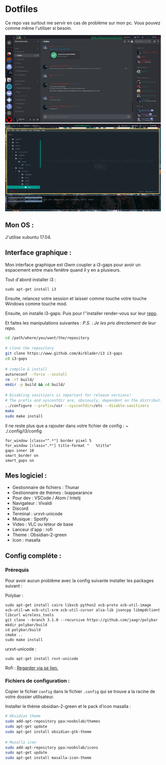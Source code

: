 # Dotfiles
Ce repo vas surtout me servir en cas de problème sur mon pc.
Vous pouvez comme même l'utiliser si besoin.

![Mon écrant](./screen/i3_screen.png)
![Mon écrant en dev](./screen/i3_screen_dev.png)


## Mon OS : 

J'utilise xubuntu 17.04.

## Interface graphique :

Mon interface graphique est i3wm coupler a i3-gaps pour avoir un espacement entre mais fenêtre quand il y en a plusieurs.

Tout d'abord installer i3 :
```
sudo apt-get install i3
```
Ensuite, relancez votre session et laisser comme touche votre touche Windows comme touche mod.


Ensuite, on installe i3-gaps:
Puis pour l''installer render-vous sur leur [repo](https://github.com/Airblader/i3).

Et faites les manipulations suivantes : 
*P.S. : Je les pris directement de leur repo.*
```sh
cd /path/where/you/want/the/repository

# clone the repository
git clone https://www.github.com/Airblader/i3 i3-gaps
cd i3-gaps

# compile & install
autoreconf --force --install
rm -rf build/
mkdir -p build && cd build/

# Disabling sanitizers is important for release versions!
# The prefix and sysconfdir are, obviously, dependent on the distribution.
../configure --prefix=/usr --sysconfdir=/etc --disable-sanitizers
make
sudo make install
```

Il ne reste plus que a rajouter dans votre fichier de config :
~ ./.config/i3/config 
```
for_window [class="^.*"] border pixel 5
for_window [class=".*"] title-format "   %title"
gaps inner 10
smart_border on
smart_gaps on
```

## Mes logiciel :

- Gestionnaire de fichiers : Thunar
- Gestionnaire de thèmes : lxappearance
- Pour dev : VSCode / Atom / Intelij
- Navigateur : Vivaldi
- Discord 
- Terminal : urxvt-unicode
- Musique : Spotify
- Video : VLC ou leteur de base
- Lanceur d'app : rofi
- Theme : Obsidian-2-green
- Icon : masalla

## Config compléte :
### Prérequis
Pour avoir aucun problème avec la config suivante installer les packages suivant :

Polybar : 
```
sudo apt-get install cairo libxcb python2 xcb-proto xcb-util-image xcb-util-wm xcb-util-xrm xcb-util-cursor alsa-lib jsoncpp libmpdclient libcurl wireless_tools 
git clone --branch 3.1.0 --recursive https://github.com/jaagr/polybar
mkdir polybar/build
cd polybar/build
cmake ..
sudo make install
```

urxvt-unicode :
``` 
sudo apt-get install rxvt-unicode
```

Rofi : 
[Regarder via se lien.](https://github.com/DaveDavenport/rofi/blob/next/INSTALL.md)

### Fichiers de configuration :

Copier le fichier `config` dans le fichier `.config` qui se trouve a la racine de votre dossier utilisateur.

Installer le thème obsidian-2-green et le pack d'icon masalla : 

```bash
# Obsidian theme
sudo add-apt-repository ppa:noobslab/themes
sudo apt-get update
sudo apt-get install obsidian-gtk-theme

# Masalla icon
sudo add-apt-repository ppa:noobslab/icons
sudo apt-get update
sudo apt-get install masalla-icon-theme
```
